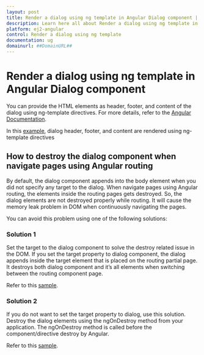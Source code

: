 ```yaml
---
layout: post
title: Render a dialog using ng template in Angular Dialog component | Syncfusion
description: Learn here all about Render a dialog using ng template in Syncfusion Angular Dialog component of Syncfusion Essential JS 2 and more.
platform: ej2-angular
control: Render a dialog using ng template 
documentation: ug
domainurl: ##DomainURL##
---
```


# Render a dialog using ng template in Angular Dialog component

You can provide the HTML elements as header, footer, and content of the dialog using ng-template directives. For more details, refer to the [Angular Documentation](https://angular.io/guide/structural-directives#the-ng-template).

In this [example](https://ej2.syncfusion.com/angular/demos/#/material/dialog/template), dialog header, footer, and content are rendered using ng-template directives

## How to destroy the dialog component when navigate pages using Angular routing

By default, the dialog component appends into the body element when you did not specify any target to the dialog.  When navigate pages using Angular routing, the elements inside the routing pages gets destroyed. So, the dialog elements are not destroyed properly while routing. It will cause the memory leak problem in DOM when continuously navigating the pages.

You can avoid this problem using one of the following solutions:

### Solution 1

Set the target to the dialog component to solve the destroy related issue in the DOM.  If you set the target property to dialog component, the dialog appends inside the target element that is placed on the routing partial page. It destroys both dialog component and it’s all elements when switching between the routing component page.  

Refer to this [sample](https://stackblitz.com/edit/angular-router-example-fcrp53?file=app/app.component.html).

### Solution 2

If you do not want to set the target property to dialog, use this solution.  Destroy the dialog elements using the ngOnDestroy method from your application. The ngOnDestroy method is called before the component/directive destroy by Angular.

Refer to this [sample](https://stackblitz.com/edit/angular-router-example-9yc2on?file=app/app.component.html).
